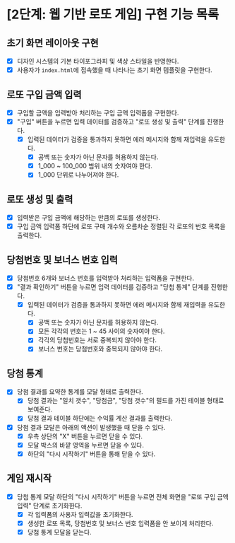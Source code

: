 # [2단계: 웹 기반 로또 게임] 구현 기능 목록

## 초기 화면 레이아웃 구현
- [x] 디자인 시스템의 기본 타이포그라피 및 색상 스타일을 반영한다.
- [x] 사용자가 `index.html`에 접속했을 때 나타나는 초기 화면 템플릿을 구현한다.

## 로또 구입 금액 입력
- [x] 구입할 금액을 입력받아 처리하는 구입 금액 입력폼을 구현한다.
- [x] "구입" 버튼을 누르면 입력 데이터를 검증하고 "로또 생성 및 출력" 단계를 진행한다.
  - [x] 입력된 데이터가 검증을 통과하지 못하면 에러 메시지와 함께 재입력을 유도한다.
    - [x] 공백 또는 숫자가 아닌 문자를 허용하지 않는다.
    - [x] 1_000 ~ 100_000 범위 내의 숫자여야 한다.
    - [x] 1_000 단위로 나누어져야 한다.

## 로또 생성 및 출력
- [x] 입력받은 구입 금액에 해당하는 만큼의 로또를 생성한다.
- [x] 구입 금액 입력폼 하단에 로또 구매 개수와 오름차순 정렬된 각 로또의 번호 목록을 출력한다.

## 당첨번호 및 보너스 번호 입력
- [x] 당첨번호 6개와 보너스 번호를 입력받아 처리하는 입력폼을 구현한다.
- [x] "결과 확인하기" 버튼을 누르면 입력 데이터를 검증하고 "당첨 통계" 단계를 진행한다.
  - [x] 입력된 데이터가 검증을 통과하지 못하면 에러 메시지와 함께 재입력을 유도한다.
    - [x] 공백 또는 숫자가 아닌 문자를 허용하지 않는다.
    - [x] 모든 각각의 번호는 1 ~ 45 사이의 숫자여야 한다.
    - [x] 각각의 당첨번호는 서로 중복되지 않아야 한다.
    - [x] 보너스 번호는 당첨번호와 중복되지 않아야 한다.

## 당첨 통계
- [x] 당첨 결과를 요약한 통계를 모달 형태로 출력한다.
  - [x] 당첨 결과는 "일치 갯수", "당첨금", "당첨 갯수"의 필드를 가진 테이블 형태로 보여준다.
  - [x] 당첨 결과 테이블 하단에는 수익률 계산 결과를 출력한다.
- [x] 당첨 결과 모달은 아래의 액션이 발생했을 때 닫을 수 있다.
  - [x] 우측 상단의 "X" 버튼을 누르면 닫을 수 있다.
  - [x] 모달 박스의 바깥 영역을 누르면 닫을 수 있다.
  - [x] 하단의 "다시 시작하기" 버튼을 통해 닫을 수 있다.

## 게임 재시작
- [x] 당첨 통계 모달 하단의 "다시 시작하기" 버튼을 누르면 전체 화면을 "로또 구입 금액 입력" 단계로 초기화한다.
  - [x] 각 입력폼의 사용자 입력값을 초기화한다.
  - [x] 생성한 로또 목록, 당첨번호 및 보너스 번호 입력폼을 안 보이게 처리한다.
  - [x] 당첨 통계 모달을 닫는다.
